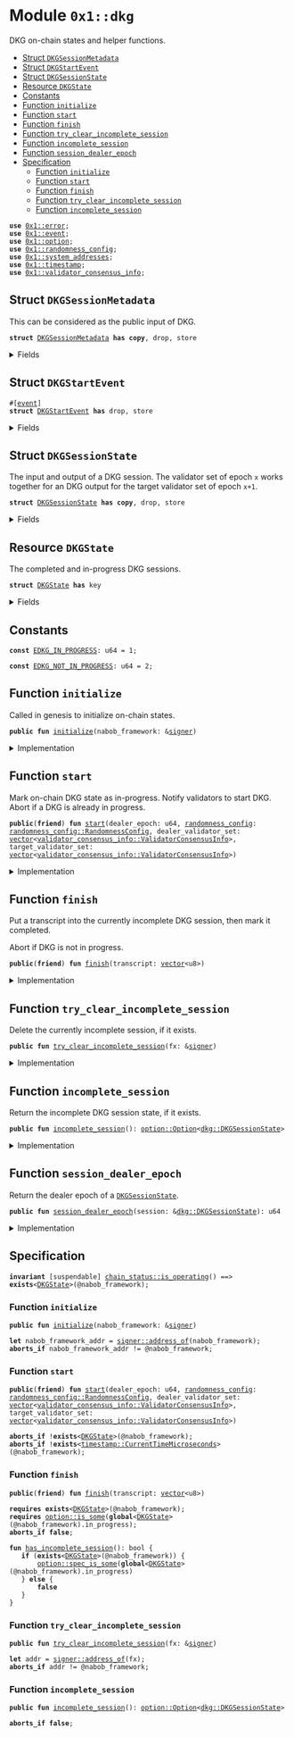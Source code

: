 
<a id="0x1_dkg"></a>

# Module `0x1::dkg`

DKG on-chain states and helper functions.


-  [Struct `DKGSessionMetadata`](#0x1_dkg_DKGSessionMetadata)
-  [Struct `DKGStartEvent`](#0x1_dkg_DKGStartEvent)
-  [Struct `DKGSessionState`](#0x1_dkg_DKGSessionState)
-  [Resource `DKGState`](#0x1_dkg_DKGState)
-  [Constants](#@Constants_0)
-  [Function `initialize`](#0x1_dkg_initialize)
-  [Function `start`](#0x1_dkg_start)
-  [Function `finish`](#0x1_dkg_finish)
-  [Function `try_clear_incomplete_session`](#0x1_dkg_try_clear_incomplete_session)
-  [Function `incomplete_session`](#0x1_dkg_incomplete_session)
-  [Function `session_dealer_epoch`](#0x1_dkg_session_dealer_epoch)
-  [Specification](#@Specification_1)
    -  [Function `initialize`](#@Specification_1_initialize)
    -  [Function `start`](#@Specification_1_start)
    -  [Function `finish`](#@Specification_1_finish)
    -  [Function `try_clear_incomplete_session`](#@Specification_1_try_clear_incomplete_session)
    -  [Function `incomplete_session`](#@Specification_1_incomplete_session)


<pre><code><b>use</b> <a href="../../move-stdlib/doc/error.md#0x1_error">0x1::error</a>;
<b>use</b> <a href="event.md#0x1_event">0x1::event</a>;
<b>use</b> <a href="../../move-stdlib/doc/option.md#0x1_option">0x1::option</a>;
<b>use</b> <a href="randomness_config.md#0x1_randomness_config">0x1::randomness_config</a>;
<b>use</b> <a href="system_addresses.md#0x1_system_addresses">0x1::system_addresses</a>;
<b>use</b> <a href="timestamp.md#0x1_timestamp">0x1::timestamp</a>;
<b>use</b> <a href="validator_consensus_info.md#0x1_validator_consensus_info">0x1::validator_consensus_info</a>;
</code></pre>



<a id="0x1_dkg_DKGSessionMetadata"></a>

## Struct `DKGSessionMetadata`

This can be considered as the public input of DKG.


<pre><code><b>struct</b> <a href="dkg.md#0x1_dkg_DKGSessionMetadata">DKGSessionMetadata</a> <b>has</b> <b>copy</b>, drop, store
</code></pre>



<details>
<summary>Fields</summary>


<dl>
<dt>
<code>dealer_epoch: u64</code>
</dt>
<dd>

</dd>
<dt>
<code><a href="randomness_config.md#0x1_randomness_config">randomness_config</a>: <a href="randomness_config.md#0x1_randomness_config_RandomnessConfig">randomness_config::RandomnessConfig</a></code>
</dt>
<dd>

</dd>
<dt>
<code>dealer_validator_set: <a href="../../move-stdlib/doc/vector.md#0x1_vector">vector</a>&lt;<a href="validator_consensus_info.md#0x1_validator_consensus_info_ValidatorConsensusInfo">validator_consensus_info::ValidatorConsensusInfo</a>&gt;</code>
</dt>
<dd>

</dd>
<dt>
<code>target_validator_set: <a href="../../move-stdlib/doc/vector.md#0x1_vector">vector</a>&lt;<a href="validator_consensus_info.md#0x1_validator_consensus_info_ValidatorConsensusInfo">validator_consensus_info::ValidatorConsensusInfo</a>&gt;</code>
</dt>
<dd>

</dd>
</dl>


</details>

<a id="0x1_dkg_DKGStartEvent"></a>

## Struct `DKGStartEvent`



<pre><code>#[<a href="event.md#0x1_event">event</a>]
<b>struct</b> <a href="dkg.md#0x1_dkg_DKGStartEvent">DKGStartEvent</a> <b>has</b> drop, store
</code></pre>



<details>
<summary>Fields</summary>


<dl>
<dt>
<code>session_metadata: <a href="dkg.md#0x1_dkg_DKGSessionMetadata">dkg::DKGSessionMetadata</a></code>
</dt>
<dd>

</dd>
<dt>
<code>start_time_us: u64</code>
</dt>
<dd>

</dd>
</dl>


</details>

<a id="0x1_dkg_DKGSessionState"></a>

## Struct `DKGSessionState`

The input and output of a DKG session.
The validator set of epoch <code>x</code> works together for an DKG output for the target validator set of epoch <code>x+1</code>.


<pre><code><b>struct</b> <a href="dkg.md#0x1_dkg_DKGSessionState">DKGSessionState</a> <b>has</b> <b>copy</b>, drop, store
</code></pre>



<details>
<summary>Fields</summary>


<dl>
<dt>
<code>metadata: <a href="dkg.md#0x1_dkg_DKGSessionMetadata">dkg::DKGSessionMetadata</a></code>
</dt>
<dd>

</dd>
<dt>
<code>start_time_us: u64</code>
</dt>
<dd>

</dd>
<dt>
<code>transcript: <a href="../../move-stdlib/doc/vector.md#0x1_vector">vector</a>&lt;u8&gt;</code>
</dt>
<dd>

</dd>
</dl>


</details>

<a id="0x1_dkg_DKGState"></a>

## Resource `DKGState`

The completed and in-progress DKG sessions.


<pre><code><b>struct</b> <a href="dkg.md#0x1_dkg_DKGState">DKGState</a> <b>has</b> key
</code></pre>



<details>
<summary>Fields</summary>


<dl>
<dt>
<code>last_completed: <a href="../../move-stdlib/doc/option.md#0x1_option_Option">option::Option</a>&lt;<a href="dkg.md#0x1_dkg_DKGSessionState">dkg::DKGSessionState</a>&gt;</code>
</dt>
<dd>

</dd>
<dt>
<code>in_progress: <a href="../../move-stdlib/doc/option.md#0x1_option_Option">option::Option</a>&lt;<a href="dkg.md#0x1_dkg_DKGSessionState">dkg::DKGSessionState</a>&gt;</code>
</dt>
<dd>

</dd>
</dl>


</details>

<a id="@Constants_0"></a>

## Constants


<a id="0x1_dkg_EDKG_IN_PROGRESS"></a>



<pre><code><b>const</b> <a href="dkg.md#0x1_dkg_EDKG_IN_PROGRESS">EDKG_IN_PROGRESS</a>: u64 = 1;
</code></pre>



<a id="0x1_dkg_EDKG_NOT_IN_PROGRESS"></a>



<pre><code><b>const</b> <a href="dkg.md#0x1_dkg_EDKG_NOT_IN_PROGRESS">EDKG_NOT_IN_PROGRESS</a>: u64 = 2;
</code></pre>



<a id="0x1_dkg_initialize"></a>

## Function `initialize`

Called in genesis to initialize on-chain states.


<pre><code><b>public</b> <b>fun</b> <a href="dkg.md#0x1_dkg_initialize">initialize</a>(nabob_framework: &<a href="../../move-stdlib/doc/signer.md#0x1_signer">signer</a>)
</code></pre>



<details>
<summary>Implementation</summary>


<pre><code><b>public</b> <b>fun</b> <a href="dkg.md#0x1_dkg_initialize">initialize</a>(nabob_framework: &<a href="../../move-stdlib/doc/signer.md#0x1_signer">signer</a>) {
    <a href="system_addresses.md#0x1_system_addresses_assert_nabob_framework">system_addresses::assert_nabob_framework</a>(nabob_framework);
    <b>if</b> (!<b>exists</b>&lt;<a href="dkg.md#0x1_dkg_DKGState">DKGState</a>&gt;(@nabob_framework)) {
        <b>move_to</b>&lt;<a href="dkg.md#0x1_dkg_DKGState">DKGState</a>&gt;(
            nabob_framework,
            <a href="dkg.md#0x1_dkg_DKGState">DKGState</a> {
                last_completed: std::option::none(),
                in_progress: std::option::none(),
            }
        );
    }
}
</code></pre>



</details>

<a id="0x1_dkg_start"></a>

## Function `start`

Mark on-chain DKG state as in-progress. Notify validators to start DKG.
Abort if a DKG is already in progress.


<pre><code><b>public</b>(<b>friend</b>) <b>fun</b> <a href="dkg.md#0x1_dkg_start">start</a>(dealer_epoch: u64, <a href="randomness_config.md#0x1_randomness_config">randomness_config</a>: <a href="randomness_config.md#0x1_randomness_config_RandomnessConfig">randomness_config::RandomnessConfig</a>, dealer_validator_set: <a href="../../move-stdlib/doc/vector.md#0x1_vector">vector</a>&lt;<a href="validator_consensus_info.md#0x1_validator_consensus_info_ValidatorConsensusInfo">validator_consensus_info::ValidatorConsensusInfo</a>&gt;, target_validator_set: <a href="../../move-stdlib/doc/vector.md#0x1_vector">vector</a>&lt;<a href="validator_consensus_info.md#0x1_validator_consensus_info_ValidatorConsensusInfo">validator_consensus_info::ValidatorConsensusInfo</a>&gt;)
</code></pre>



<details>
<summary>Implementation</summary>


<pre><code><b>public</b>(<b>friend</b>) <b>fun</b> <a href="dkg.md#0x1_dkg_start">start</a>(
    dealer_epoch: u64,
    <a href="randomness_config.md#0x1_randomness_config">randomness_config</a>: RandomnessConfig,
    dealer_validator_set: <a href="../../move-stdlib/doc/vector.md#0x1_vector">vector</a>&lt;ValidatorConsensusInfo&gt;,
    target_validator_set: <a href="../../move-stdlib/doc/vector.md#0x1_vector">vector</a>&lt;ValidatorConsensusInfo&gt;,
) <b>acquires</b> <a href="dkg.md#0x1_dkg_DKGState">DKGState</a> {
    <b>let</b> dkg_state = <b>borrow_global_mut</b>&lt;<a href="dkg.md#0x1_dkg_DKGState">DKGState</a>&gt;(@nabob_framework);
    <b>let</b> new_session_metadata = <a href="dkg.md#0x1_dkg_DKGSessionMetadata">DKGSessionMetadata</a> {
        dealer_epoch,
        <a href="randomness_config.md#0x1_randomness_config">randomness_config</a>,
        dealer_validator_set,
        target_validator_set,
    };
    <b>let</b> start_time_us = <a href="timestamp.md#0x1_timestamp_now_microseconds">timestamp::now_microseconds</a>();
    dkg_state.in_progress = std::option::some(<a href="dkg.md#0x1_dkg_DKGSessionState">DKGSessionState</a> {
        metadata: new_session_metadata,
        start_time_us,
        transcript: <a href="../../move-stdlib/doc/vector.md#0x1_vector">vector</a>[],
    });

    emit(<a href="dkg.md#0x1_dkg_DKGStartEvent">DKGStartEvent</a> {
        start_time_us,
        session_metadata: new_session_metadata,
    });
}
</code></pre>



</details>

<a id="0x1_dkg_finish"></a>

## Function `finish`

Put a transcript into the currently incomplete DKG session, then mark it completed.

Abort if DKG is not in progress.


<pre><code><b>public</b>(<b>friend</b>) <b>fun</b> <a href="dkg.md#0x1_dkg_finish">finish</a>(transcript: <a href="../../move-stdlib/doc/vector.md#0x1_vector">vector</a>&lt;u8&gt;)
</code></pre>



<details>
<summary>Implementation</summary>


<pre><code><b>public</b>(<b>friend</b>) <b>fun</b> <a href="dkg.md#0x1_dkg_finish">finish</a>(transcript: <a href="../../move-stdlib/doc/vector.md#0x1_vector">vector</a>&lt;u8&gt;) <b>acquires</b> <a href="dkg.md#0x1_dkg_DKGState">DKGState</a> {
    <b>let</b> dkg_state = <b>borrow_global_mut</b>&lt;<a href="dkg.md#0x1_dkg_DKGState">DKGState</a>&gt;(@nabob_framework);
    <b>assert</b>!(<a href="../../move-stdlib/doc/option.md#0x1_option_is_some">option::is_some</a>(&dkg_state.in_progress), <a href="../../move-stdlib/doc/error.md#0x1_error_invalid_state">error::invalid_state</a>(<a href="dkg.md#0x1_dkg_EDKG_NOT_IN_PROGRESS">EDKG_NOT_IN_PROGRESS</a>));
    <b>let</b> session = <a href="../../move-stdlib/doc/option.md#0x1_option_extract">option::extract</a>(&<b>mut</b> dkg_state.in_progress);
    session.transcript = transcript;
    dkg_state.last_completed = <a href="../../move-stdlib/doc/option.md#0x1_option_some">option::some</a>(session);
    dkg_state.in_progress = <a href="../../move-stdlib/doc/option.md#0x1_option_none">option::none</a>();
}
</code></pre>



</details>

<a id="0x1_dkg_try_clear_incomplete_session"></a>

## Function `try_clear_incomplete_session`

Delete the currently incomplete session, if it exists.


<pre><code><b>public</b> <b>fun</b> <a href="dkg.md#0x1_dkg_try_clear_incomplete_session">try_clear_incomplete_session</a>(fx: &<a href="../../move-stdlib/doc/signer.md#0x1_signer">signer</a>)
</code></pre>



<details>
<summary>Implementation</summary>


<pre><code><b>public</b> <b>fun</b> <a href="dkg.md#0x1_dkg_try_clear_incomplete_session">try_clear_incomplete_session</a>(fx: &<a href="../../move-stdlib/doc/signer.md#0x1_signer">signer</a>) <b>acquires</b> <a href="dkg.md#0x1_dkg_DKGState">DKGState</a> {
    <a href="system_addresses.md#0x1_system_addresses_assert_nabob_framework">system_addresses::assert_nabob_framework</a>(fx);
    <b>if</b> (<b>exists</b>&lt;<a href="dkg.md#0x1_dkg_DKGState">DKGState</a>&gt;(@nabob_framework)) {
        <b>let</b> dkg_state = <b>borrow_global_mut</b>&lt;<a href="dkg.md#0x1_dkg_DKGState">DKGState</a>&gt;(@nabob_framework);
        dkg_state.in_progress = <a href="../../move-stdlib/doc/option.md#0x1_option_none">option::none</a>();
    }
}
</code></pre>



</details>

<a id="0x1_dkg_incomplete_session"></a>

## Function `incomplete_session`

Return the incomplete DKG session state, if it exists.


<pre><code><b>public</b> <b>fun</b> <a href="dkg.md#0x1_dkg_incomplete_session">incomplete_session</a>(): <a href="../../move-stdlib/doc/option.md#0x1_option_Option">option::Option</a>&lt;<a href="dkg.md#0x1_dkg_DKGSessionState">dkg::DKGSessionState</a>&gt;
</code></pre>



<details>
<summary>Implementation</summary>


<pre><code><b>public</b> <b>fun</b> <a href="dkg.md#0x1_dkg_incomplete_session">incomplete_session</a>(): Option&lt;<a href="dkg.md#0x1_dkg_DKGSessionState">DKGSessionState</a>&gt; <b>acquires</b> <a href="dkg.md#0x1_dkg_DKGState">DKGState</a> {
    <b>if</b> (<b>exists</b>&lt;<a href="dkg.md#0x1_dkg_DKGState">DKGState</a>&gt;(@nabob_framework)) {
        <b>borrow_global</b>&lt;<a href="dkg.md#0x1_dkg_DKGState">DKGState</a>&gt;(@nabob_framework).in_progress
    } <b>else</b> {
        <a href="../../move-stdlib/doc/option.md#0x1_option_none">option::none</a>()
    }
}
</code></pre>



</details>

<a id="0x1_dkg_session_dealer_epoch"></a>

## Function `session_dealer_epoch`

Return the dealer epoch of a <code><a href="dkg.md#0x1_dkg_DKGSessionState">DKGSessionState</a></code>.


<pre><code><b>public</b> <b>fun</b> <a href="dkg.md#0x1_dkg_session_dealer_epoch">session_dealer_epoch</a>(session: &<a href="dkg.md#0x1_dkg_DKGSessionState">dkg::DKGSessionState</a>): u64
</code></pre>



<details>
<summary>Implementation</summary>


<pre><code><b>public</b> <b>fun</b> <a href="dkg.md#0x1_dkg_session_dealer_epoch">session_dealer_epoch</a>(session: &<a href="dkg.md#0x1_dkg_DKGSessionState">DKGSessionState</a>): u64 {
    session.metadata.dealer_epoch
}
</code></pre>



</details>

<a id="@Specification_1"></a>

## Specification



<pre><code><b>invariant</b> [suspendable] <a href="chain_status.md#0x1_chain_status_is_operating">chain_status::is_operating</a>() ==&gt; <b>exists</b>&lt;<a href="dkg.md#0x1_dkg_DKGState">DKGState</a>&gt;(@nabob_framework);
</code></pre>



<a id="@Specification_1_initialize"></a>

### Function `initialize`


<pre><code><b>public</b> <b>fun</b> <a href="dkg.md#0x1_dkg_initialize">initialize</a>(nabob_framework: &<a href="../../move-stdlib/doc/signer.md#0x1_signer">signer</a>)
</code></pre>




<pre><code><b>let</b> nabob_framework_addr = <a href="../../move-stdlib/doc/signer.md#0x1_signer_address_of">signer::address_of</a>(nabob_framework);
<b>aborts_if</b> nabob_framework_addr != @nabob_framework;
</code></pre>



<a id="@Specification_1_start"></a>

### Function `start`


<pre><code><b>public</b>(<b>friend</b>) <b>fun</b> <a href="dkg.md#0x1_dkg_start">start</a>(dealer_epoch: u64, <a href="randomness_config.md#0x1_randomness_config">randomness_config</a>: <a href="randomness_config.md#0x1_randomness_config_RandomnessConfig">randomness_config::RandomnessConfig</a>, dealer_validator_set: <a href="../../move-stdlib/doc/vector.md#0x1_vector">vector</a>&lt;<a href="validator_consensus_info.md#0x1_validator_consensus_info_ValidatorConsensusInfo">validator_consensus_info::ValidatorConsensusInfo</a>&gt;, target_validator_set: <a href="../../move-stdlib/doc/vector.md#0x1_vector">vector</a>&lt;<a href="validator_consensus_info.md#0x1_validator_consensus_info_ValidatorConsensusInfo">validator_consensus_info::ValidatorConsensusInfo</a>&gt;)
</code></pre>




<pre><code><b>aborts_if</b> !<b>exists</b>&lt;<a href="dkg.md#0x1_dkg_DKGState">DKGState</a>&gt;(@nabob_framework);
<b>aborts_if</b> !<b>exists</b>&lt;<a href="timestamp.md#0x1_timestamp_CurrentTimeMicroseconds">timestamp::CurrentTimeMicroseconds</a>&gt;(@nabob_framework);
</code></pre>



<a id="@Specification_1_finish"></a>

### Function `finish`


<pre><code><b>public</b>(<b>friend</b>) <b>fun</b> <a href="dkg.md#0x1_dkg_finish">finish</a>(transcript: <a href="../../move-stdlib/doc/vector.md#0x1_vector">vector</a>&lt;u8&gt;)
</code></pre>




<pre><code><b>requires</b> <b>exists</b>&lt;<a href="dkg.md#0x1_dkg_DKGState">DKGState</a>&gt;(@nabob_framework);
<b>requires</b> <a href="../../move-stdlib/doc/option.md#0x1_option_is_some">option::is_some</a>(<b>global</b>&lt;<a href="dkg.md#0x1_dkg_DKGState">DKGState</a>&gt;(@nabob_framework).in_progress);
<b>aborts_if</b> <b>false</b>;
</code></pre>




<a id="0x1_dkg_has_incomplete_session"></a>


<pre><code><b>fun</b> <a href="dkg.md#0x1_dkg_has_incomplete_session">has_incomplete_session</a>(): bool {
   <b>if</b> (<b>exists</b>&lt;<a href="dkg.md#0x1_dkg_DKGState">DKGState</a>&gt;(@nabob_framework)) {
       <a href="../../move-stdlib/doc/option.md#0x1_option_spec_is_some">option::spec_is_some</a>(<b>global</b>&lt;<a href="dkg.md#0x1_dkg_DKGState">DKGState</a>&gt;(@nabob_framework).in_progress)
   } <b>else</b> {
       <b>false</b>
   }
}
</code></pre>



<a id="@Specification_1_try_clear_incomplete_session"></a>

### Function `try_clear_incomplete_session`


<pre><code><b>public</b> <b>fun</b> <a href="dkg.md#0x1_dkg_try_clear_incomplete_session">try_clear_incomplete_session</a>(fx: &<a href="../../move-stdlib/doc/signer.md#0x1_signer">signer</a>)
</code></pre>




<pre><code><b>let</b> addr = <a href="../../move-stdlib/doc/signer.md#0x1_signer_address_of">signer::address_of</a>(fx);
<b>aborts_if</b> addr != @nabob_framework;
</code></pre>



<a id="@Specification_1_incomplete_session"></a>

### Function `incomplete_session`


<pre><code><b>public</b> <b>fun</b> <a href="dkg.md#0x1_dkg_incomplete_session">incomplete_session</a>(): <a href="../../move-stdlib/doc/option.md#0x1_option_Option">option::Option</a>&lt;<a href="dkg.md#0x1_dkg_DKGSessionState">dkg::DKGSessionState</a>&gt;
</code></pre>




<pre><code><b>aborts_if</b> <b>false</b>;
</code></pre>


[move-book]: https://nabob.dev/move/book/SUMMARY
